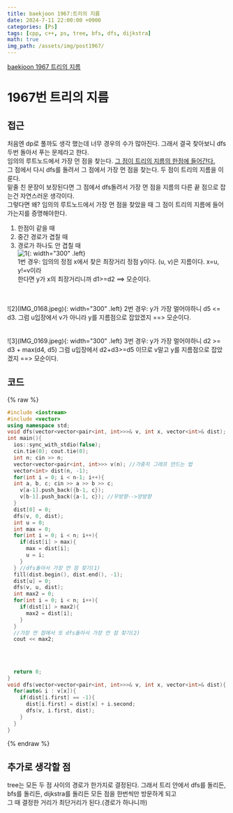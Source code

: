 ```yaml
---
title: baekjoon 1967:트리의 지름
date: 2024-7-11 22:00:00 +0900
categories: [Ps]
tags: [cpp, c++, ps, tree, bfs, dfs, dijkstra]
math: true
img_path: /assets/img/post1967/
---
```


[baekjoon 1967 트리의 지름](https://www.acmicpc.net/problem/1967)

# 1967번 트리의 지름

## 접근
처음엔 dp로 풀까도 생각 했는데 너무 경우의 수가 많아진다. 그래서 결국 찾아보니 dfs두번 돌아서 푸는 문제라고 한다.  
임의의 루트노드에서 가장 먼 점을 찾는다. <u>그 점이 트리의 지름의 한점에 들어간다.</u>  
그 점에서 다시 dfs를 돌려서 그 점에서 가장 먼 점을 찾는다. 두 점이 트리의 지름을 이룬다.  
밑줄 친 문장이 보장된다면 그 점에서 dfs돌려서 가장 먼 점을 지름의 다른 끝 점으로 잡는건 자연스러운 생각이다.  
그렇다면 왜? 임의의 루트노드에서 가장 먼 점을 찾았을 때 그 점이 트리의 지름에 들어가는지를 증명해야한다. 
1. 한점이 같을 때
2. 중간 경로가 겹칠 때
3. 경로가 하나도 안 겹칠 때  
![1](IMG_0167.jpeg){: width="300" .left}  
1번 경우: 임의의 정점 x에서 찾은 최장거리 정점 y이다. (u, v)은 지름이다. x=u, y!=v이라  
한다면 y가 x의 최장거리니까 d1>=d2 ==> 모순이다.  
<br/>
<br/>
![2](IMG_0168.jpeg){: width="300" .left}  
2번 경우: y가 가장 멀어야하니 d5 <= d3.  
그럼 u입장에서 v가 아니라 y를 지름점으로 잡았겠지 ==> 모순이다.  
<br />
<br />
<br />  
![3](IMG_0169.jpeg){: width="300" .left}  
3번 경우: y가 가장 멀어야하니 d2 >= d3 + max(d4, d5)  
그럼 u입장에서 d2+d3>=d5 이므로 v말고 y를 지름점으로 잡았겠지 ==> 모순이다.  
  
## 코드
{% raw %}
```cpp
#include <iostream>
#include <vector>
using namespace std;
void dfs(vector<vector<pair<int, int>>>& v, int x, vector<int>& dist);
int main(){
  ios::sync_with_stdio(false);
  cin.tie(0); cout.tie(0);
  int n; cin >> n;
  vector<vector<pair<int, int>>> v(n); //가중치 그래프 만드는 법
  vector<int> dist(n, -1); 
  for(int i = 0; i < n-1; i++){
  int a, b, c; cin >> a >> b >> c;
    v[a-1].push_back({b-1, c});
    v[b-1].push_back({a-1, c}); //무방향-->양방향
  }
  dist[0] = 0;
  dfs(v, 0, dist);
  int u = 0;
  int max = 0;
  for(int i = 0; i < n; i++){
    if(dist[i] > max){
      max = dist[i];
      u = i;
    }
  } //dfs돌아서 가장 먼 점 찾기(1)
  fill(dist.begin(), dist.end(), -1);
  dist[u] = 0;
  dfs(v, u, dist);
  int max2 = 0;
  for(int i = 0; i < n; i++){
    if(dist[i] > max2){
      max2 = dist[i];
    }
  }
  //가장 먼 점에서 또 dfs돌아서 가장 먼 점 찾기(2)
  cout << max2;
  
  
  
  
  return 0;
}
void dfs(vector<vector<pair<int, int>>>& v, int x, vector<int>& dist){
  for(auto& i : v[x]){
    if(dist[i.first] == -1){
      dist[i.first] = dist[x] + i.second;    
      dfs(v, i.first, dist);
    }
  }
}
```
{% endraw %}
 

## 추가로 생각할 점
tree는 모든 두 점 사이의 경로가 한가지로 결정된다. 그래서 트리 안에서 dfs를 돌리든, bfs를 돌리든, dijkstra를 돌리든 모든 점을 한번씩만 방문하게 되고  
그 때 결정한 거리가 최단거리가 된다.(경로가 하나니까)

